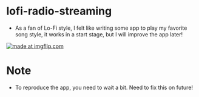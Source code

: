 # lofi-radio-streaming

* As a fan of Lo-Fi style, I felt like writing some app to play my favorite song style, it works in a start stage, but I will improve the app later!

<a href="https://imgflip.com/gif/2467eh"><img src="https://i.imgflip.com/2467eh.gif" title="made at imgflip.com"/></a>

# Note
* To reproduce the app, you need to wait a bit. Need to fix this on future!
